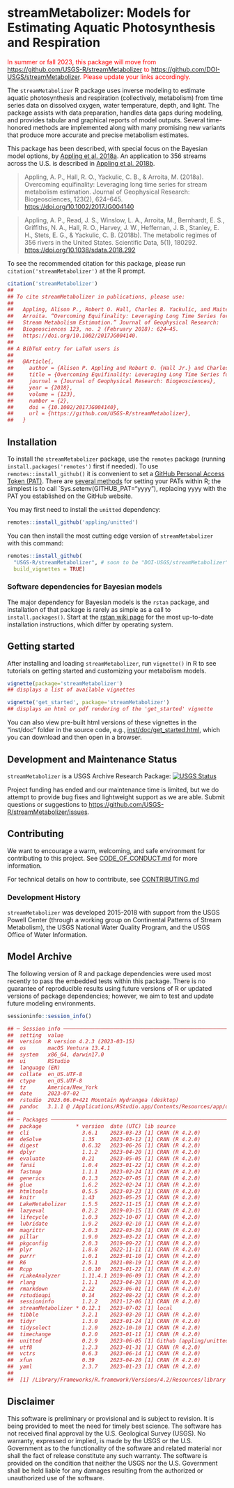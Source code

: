 # streamMetabolizer: Models for Estimating Aquatic Photosynthesis and Respiration

<span style="color: red;"> In summer or fall 2023, this package will
move from <https://github.com/USGS-R/streamMetabolizer> to
<https://github.com/DOI-USGS/streamMetabolizer>. Please update your
links accordingly. </span>

The `streamMetabolizer` R package uses inverse modeling to estimate
aquatic photosynthesis and respiration (collectively, metabolism) from
time series data on dissolved oxygen, water temperature, depth, and
light. The package assists with data preparation, handles data gaps
during modeling, and provides tabular and graphical reports of model
outputs. Several time-honored methods are implemented along with many
promising new variants that produce more accurate and precise metabolism
estimates.

This package has been described, with special focus on the Bayesian
model options, by [Appling et
al. 2018a](https://doi.org/10.1002/2017JG004140). An application to 356
streams across the U.S. is described in [Appling et
al. 2018b](https://doi.org/10.1038/sdata.2018.292).

> Appling, A. P., Hall, R. O., Yackulic, C. B., & Arroita, M. (2018a).
> Overcoming equifinality: Leveraging long time series for stream
> metabolism estimation. Journal of Geophysical Research:
> Biogeosciences, 123(2), 624–645.
> <https://doi.org/10.1002/2017JG004140>

> Appling, A. P., Read, J. S., Winslow, L. A., Arroita, M., Bernhardt,
> E. S., Griffiths, N. A., Hall, R. O., Harvey, J. W., Heffernan, J. B.,
> Stanley, E. H., Stets, E. G., & Yackulic, C. B. (2018b). The metabolic
> regimes of 356 rivers in the United States. Scientific Data, 5(1),
> 180292. <https://doi.org/10.1038/sdata.2018.292>

To see the recommended citation for this package, please run
`citation('streamMetabolizer')` at the R prompt.

``` r
citation('streamMetabolizer')
## 
## To cite streamMetabolizer in publications, please use:
## 
##   Appling, Alison P., Robert O. Hall, Charles B. Yackulic, and Maite
##   Arroita. “Overcoming Equifinality: Leveraging Long Time Series for
##   Stream Metabolism Estimation.” Journal of Geophysical Research:
##   Biogeosciences 123, no. 2 (February 2018): 624–45.
##   https://doi.org/10.1002/2017JG004140.
## 
## A BibTeX entry for LaTeX users is
## 
##   @Article{,
##     author = {Alison P. Appling and Robert O. {Hall Jr.} and Charles B. Yackulic and Maite Arroita},
##     title = {Overcoming Equifinality: Leveraging Long Time Series for Stream Metabolism Estimation},
##     journal = {Journal of Geophysical Research: Biogeosciences},
##     year = {2018},
##     volume = {123},
##     number = {2},
##     doi = {10.1002/2017JG004140},
##     url = {https://github.com/USGS-R/streamMetabolizer},
##   }
```

## Installation

To install the `streamMetabolizer` package, use the `remotes` package
(running `install.packages('remotes')` first if needed). To use
`remotes::install_github()` it is convenient to set a [GitHub Personal
Access Token
(PAT)](https://docs.github.com/en/authentication/keeping-your-account-and-data-secure/managing-your-personal-access-tokens).
There are [several
methods](https://usethis.r-lib.org/articles/git-credentials.html) for
setting your PATs within R; the simplest is to call
\`Sys.setenv(GITHUB_PAT=“yyyy”), replacing yyyy with the PAT you
established on the GitHub website.

You may first need to install the `unitted` dependency:

``` r
remotes::install_github('appling/unitted')
```

You can then install the most cutting edge version of
`streamMetabolizer` with this command:

``` r
remotes::install_github(
  "USGS-R/streamMetabolizer", # soon to be "DOI-USGS/streamMetabolizer"
  build_vignettes = TRUE)
```

### Software dependencies for Bayesian models

The major dependency for Bayesian models is the `rstan` package, and
installation of that package is rarely as simple as a call to
`install.packages()`. Start at the [rstan wiki
page](https://github.com/stan-dev/rstan/wiki) for the most up-to-date
installation instructions, which differ by operating system.

## Getting started

After installing and loading `streamMetabolizer`, run `vignette()` in R
to see tutorials on getting started and customizing your metabolism
models.

``` r
vignette(package='streamMetabolizer')
## displays a list of available vignettes

vignette('get_started', package='streamMetabolizer')
## displays an html or pdf rendering of the 'get_started' vignette
```

You can also view pre-built html versions of these vignettes in the
“inst/doc” folder in the source code, e.g.,
[inst/doc/get_started.html](https://github.com/USGS-R/streamMetabolizer/blob/main/inst/doc/get_started.html),
which you can download and then open in a browser.

## Development and Maintenance Status

`streamMetabolizer` is a USGS Archive Research Package: [![USGS
Status](https://img.shields.io/badge/USGS-Research-blue.svg)](https://owi.usgs.gov/R/packages.html#research)

Project funding has ended and our maintenance time is limited, but we do
attempt to provide bug fixes and lightweight support as we are able.
Submit questions or suggestions to
<https://github.com/USGS-R/streamMetabolizer/issues>.

## Contributing

We want to encourage a warm, welcoming, and safe environment for
contributing to this project. See
[CODE_OF_CONDUCT.md](https://github.com/USGS-R/streamMetabolizer/blob/main/CODE_OF_CONDUCT.md)
for more information.

For technical details on how to contribute, see
[CONTRIBUTING.md](https://github.com/USGS-R/streamMetabolizer/blob/main/CONTRIBUTING.md)

### Development History

`streamMetabolizer` was developed 2015-2018 with support from the USGS
Powell Center (through a working group on Continental Patterns of Stream
Metabolism), the USGS National Water Quality Program, and the USGS
Office of Water Information.

## Model Archive

The following version of R and package dependencies were used most
recently to pass the embedded tests within this package. There is no
guarantee of reproducible results using future versions of R or updated
versions of package dependencies; however, we aim to test and update
future modeling environments.

<!-- Run and paste manually after edits, only when tests pass locally -->

``` r
sessioninfo::session_info()

## ─ Session info ───────────────────────────────────────────────────────────────────────────────────
##  setting  value
##  version  R version 4.2.3 (2023-03-15)
##  os       macOS Ventura 13.4.1
##  system   x86_64, darwin17.0
##  ui       RStudio
##  language (EN)
##  collate  en_US.UTF-8
##  ctype    en_US.UTF-8
##  tz       America/New_York
##  date     2023-07-02
##  rstudio  2023.06.0+421 Mountain Hydrangea (desktop)
##  pandoc   3.1.1 @ /Applications/RStudio.app/Contents/Resources/app/quarto/bin/tools/ (via rmarkdown)
## 
## ─ Packages ───────────────────────────────────────────────────────────────────────────────────────
##  package           * version  date (UTC) lib source
##  cli                 3.6.1    2023-03-23 [1] CRAN (R 4.2.0)
##  deSolve             1.35     2023-03-12 [1] CRAN (R 4.2.0)
##  digest              0.6.32   2023-06-26 [1] CRAN (R 4.2.0)
##  dplyr               1.1.2    2023-04-20 [1] CRAN (R 4.2.0)
##  evaluate            0.21     2023-05-05 [1] CRAN (R 4.2.0)
##  fansi               1.0.4    2023-01-22 [1] CRAN (R 4.2.0)
##  fastmap             1.1.1    2023-02-24 [1] CRAN (R 4.2.0)
##  generics            0.1.3    2022-07-05 [1] CRAN (R 4.2.0)
##  glue                1.6.2    2022-02-24 [1] CRAN (R 4.2.0)
##  htmltools           0.5.5    2023-03-23 [1] CRAN (R 4.2.0)
##  knitr               1.43     2023-05-25 [1] CRAN (R 4.2.0)
##  LakeMetabolizer     1.5.5    2022-11-15 [1] CRAN (R 4.2.0)
##  lazyeval            0.2.2    2019-03-15 [1] CRAN (R 4.2.0)
##  lifecycle           1.0.3    2022-10-07 [1] CRAN (R 4.2.0)
##  lubridate           1.9.2    2023-02-10 [1] CRAN (R 4.2.0)
##  magrittr            2.0.3    2022-03-30 [1] CRAN (R 4.2.0)
##  pillar              1.9.0    2023-03-22 [1] CRAN (R 4.2.0)
##  pkgconfig           2.0.3    2019-09-22 [1] CRAN (R 4.2.0)
##  plyr                1.8.8    2022-11-11 [1] CRAN (R 4.2.0)
##  purrr               1.0.1    2023-01-10 [1] CRAN (R 4.2.0)
##  R6                  2.5.1    2021-08-19 [1] CRAN (R 4.2.0)
##  Rcpp                1.0.10   2023-01-22 [1] CRAN (R 4.2.0)
##  rLakeAnalyzer       1.11.4.1 2019-06-09 [1] CRAN (R 4.2.0)
##  rlang               1.1.1    2023-04-28 [1] CRAN (R 4.2.0)
##  rmarkdown           2.22     2023-06-01 [1] CRAN (R 4.2.0)
##  rstudioapi          0.14     2022-08-22 [1] CRAN (R 4.2.0)
##  sessioninfo         1.2.2    2021-12-06 [1] CRAN (R 4.2.0)
##  streamMetabolizer * 0.12.1   2023-07-02 [1] local
##  tibble              3.2.1    2023-03-20 [1] CRAN (R 4.2.0)
##  tidyr               1.3.0    2023-01-24 [1] CRAN (R 4.2.0)
##  tidyselect          1.2.0    2022-10-10 [1] CRAN (R 4.2.0)
##  timechange          0.2.0    2023-01-11 [1] CRAN (R 4.2.0)
##  unitted             0.2.9    2023-06-05 [1] Github (appling/unitted@d1f1172)
##  utf8                1.2.3    2023-01-31 [1] CRAN (R 4.2.0)
##  vctrs               0.6.3    2023-06-14 [1] CRAN (R 4.2.0)
##  xfun                0.39     2023-04-20 [1] CRAN (R 4.2.0)
##  yaml                2.3.7    2023-01-23 [1] CRAN (R 4.2.0)
## 
##  [1] /Library/Frameworks/R.framework/Versions/4.2/Resources/library
```
  

## Disclaimer

This software is preliminary or provisional and is subject to revision.
It is being provided to meet the need for timely best science. The
software has not received final approval by the U.S. Geological Survey
(USGS). No warranty, expressed or implied, is made by the USGS or the
U.S. Government as to the functionality of the software and related
material nor shall the fact of release constitute any such warranty. The
software is provided on the condition that neither the USGS nor the U.S.
Government shall be held liable for any damages resulting from the
authorized or unauthorized use of the software.
